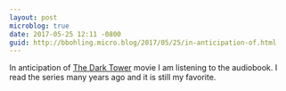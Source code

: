 ```yaml
---
layout: post
microblog: true
date: 2017-05-25 12:11 -0800
guid: http://bbohling.micro.blog/2017/05/25/in-anticipation-of.html
---
```

In anticipation of [The Dark Tower](http://trailers.apple.com/trailers/sony_pictures/the-dark-tower/) movie I am listening to the audiobook. I read the series many years ago and it is still my favorite.
